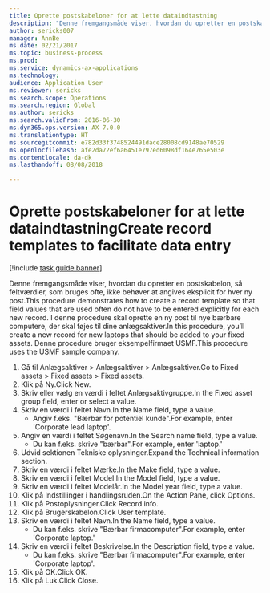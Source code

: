 ```yaml
--- 
title: Oprette postskabeloner for at lette dataindtastning
description: "Denne fremgangsmåde viser, hvordan du opretter en postskabelon, så feltværdier, som bruges ofte, ikke behøver at angives eksplicit for hver ny post."
author: sericks007
manager: AnnBe
ms.date: 02/21/2017
ms.topic: business-process
ms.prod: 
ms.service: dynamics-ax-applications
ms.technology: 
audience: Application User
ms.reviewer: sericks
ms.search.scope: Operations
ms.search.region: Global
ms.author: sericks
ms.search.validFrom: 2016-06-30
ms.dyn365.ops.version: AX 7.0.0
ms.translationtype: HT
ms.sourcegitcommit: e782d33f3748524491dace28008cd9148ae70529
ms.openlocfilehash: afe2da72ef6a6451e797ed6098df164e765e503e
ms.contentlocale: da-dk
ms.lasthandoff: 08/08/2018

---
```

# <a name="create-record-templates-to-facilitate-data-entry"></a><span data-ttu-id="d133d-103">Oprette postskabeloner for at lette dataindtastning</span><span class="sxs-lookup"><span data-stu-id="d133d-103">Create record templates to facilitate data entry</span></span>

[!include [task guide banner](../../includes/task-guide-banner.md)]

<span data-ttu-id="d133d-104">Denne fremgangsmåde viser, hvordan du opretter en postskabelon, så feltværdier, som bruges ofte, ikke behøver at angives eksplicit for hver ny post.</span><span class="sxs-lookup"><span data-stu-id="d133d-104">This procedure demonstrates how to create a record template so that field values that are used often do not have to be entered explicitly for each new record.</span></span> <span data-ttu-id="d133d-105">I denne procedure skal oprette en ny post til nye bærbare computere, der skal føjes til dine anlægsaktiver.</span><span class="sxs-lookup"><span data-stu-id="d133d-105">In this procedure, you’ll create a new record for new laptops that should be added to your fixed assets.</span></span> <span data-ttu-id="d133d-106">Denne procedure bruger eksempelfirmaet USMF.</span><span class="sxs-lookup"><span data-stu-id="d133d-106">This procedure uses the USMF sample company.</span></span>

1. <span data-ttu-id="d133d-107">Gå til Anlægsaktiver > Anlægsaktiver > Anlægsaktiver.</span><span class="sxs-lookup"><span data-stu-id="d133d-107">Go to Fixed assets > Fixed assets > Fixed assets.</span></span>
2. <span data-ttu-id="d133d-108">Klik på Ny.</span><span class="sxs-lookup"><span data-stu-id="d133d-108">Click New.</span></span>
3. <span data-ttu-id="d133d-109">Skriv eller vælg en værdi i feltet Anlægsaktivgruppe.</span><span class="sxs-lookup"><span data-stu-id="d133d-109">In the Fixed asset group field, enter or select a value.</span></span>
4. <span data-ttu-id="d133d-110">Skriv en værdi i feltet Navn.</span><span class="sxs-lookup"><span data-stu-id="d133d-110">In the Name field, type a value.</span></span>
    * <span data-ttu-id="d133d-111">Angiv f.eks. "Bærbar for potentiel kunde".</span><span class="sxs-lookup"><span data-stu-id="d133d-111">For example, enter 'Corporate lead laptop'.</span></span>  
5. <span data-ttu-id="d133d-112">Angiv en værdi i feltet Søgenavn.</span><span class="sxs-lookup"><span data-stu-id="d133d-112">In the Search name field, type a value.</span></span>
    * <span data-ttu-id="d133d-113">Du kan f.eks. skrive "bærbar".</span><span class="sxs-lookup"><span data-stu-id="d133d-113">For example, enter 'laptop.'</span></span>  
6. <span data-ttu-id="d133d-114">Udvid sektionen Tekniske oplysninger.</span><span class="sxs-lookup"><span data-stu-id="d133d-114">Expand the Technical information section.</span></span>
7. <span data-ttu-id="d133d-115">Skriv en værdi i feltet Mærke.</span><span class="sxs-lookup"><span data-stu-id="d133d-115">In the Make field, type a value.</span></span>
8. <span data-ttu-id="d133d-116">Skriv en værdi i feltet Model.</span><span class="sxs-lookup"><span data-stu-id="d133d-116">In the Model field, type a value.</span></span>
9. <span data-ttu-id="d133d-117">Skriv en værdi i feltet Modelår.</span><span class="sxs-lookup"><span data-stu-id="d133d-117">In the Model year field, type a value.</span></span>
10. <span data-ttu-id="d133d-118">Klik på Indstillinger i handlingsruden.</span><span class="sxs-lookup"><span data-stu-id="d133d-118">On the Action Pane, click Options.</span></span>
11. <span data-ttu-id="d133d-119">Klik på Postoplysninger.</span><span class="sxs-lookup"><span data-stu-id="d133d-119">Click Record info.</span></span>
12. <span data-ttu-id="d133d-120">Klik på Brugerskabelon.</span><span class="sxs-lookup"><span data-stu-id="d133d-120">Click User template.</span></span>
13. <span data-ttu-id="d133d-121">Skriv en værdi i feltet Navn.</span><span class="sxs-lookup"><span data-stu-id="d133d-121">In the Name field, type a value.</span></span>
    * <span data-ttu-id="d133d-122">Du kan f.eks. skrive "Bærbar firmacomputer".</span><span class="sxs-lookup"><span data-stu-id="d133d-122">For example, enter 'Corporate laptop.'</span></span>  
14. <span data-ttu-id="d133d-123">Skriv en værdi i feltet Beskrivelse.</span><span class="sxs-lookup"><span data-stu-id="d133d-123">In the Description field, type a value.</span></span>
    * <span data-ttu-id="d133d-124">Du kan f.eks. skrive "Bærbar firmacomputer".</span><span class="sxs-lookup"><span data-stu-id="d133d-124">For example, enter 'Corporate laptop'.</span></span>  
15. <span data-ttu-id="d133d-125">Klik på OK.</span><span class="sxs-lookup"><span data-stu-id="d133d-125">Click OK.</span></span>
16. <span data-ttu-id="d133d-126">Klik på Luk.</span><span class="sxs-lookup"><span data-stu-id="d133d-126">Click Close.</span></span>


